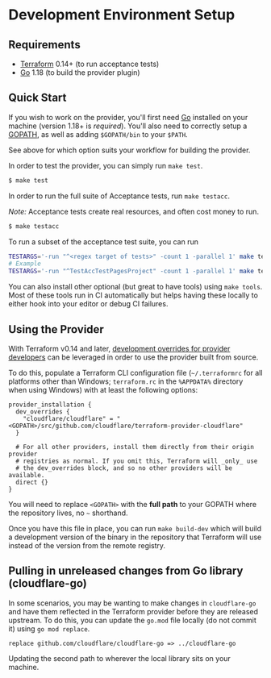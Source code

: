 # Development Environment Setup

## Requirements

- [Terraform](https://www.terraform.io/downloads.html) 0.14+ (to run acceptance tests)
- [Go](https://golang.org/doc/install) 1.18 (to build the provider plugin)

## Quick Start

If you wish to work on the provider, you'll first need [Go](http://www.golang.org)
installed on your machine (version 1.18+ is _required_). You'll also need to
correctly setup a [GOPATH](http://golang.org/doc/code.html#GOPATH), as well
as adding `$GOPATH/bin` to your `$PATH`.

See above for which option suits your workflow for building the provider.

In order to test the provider, you can simply run `make test`.

```sh
$ make test
```

In order to run the full suite of Acceptance tests, run `make testacc`.

_Note:_ Acceptance tests create real resources, and often cost money to run.

```sh
$ make testacc
```

To run a subset of the acceptance test suite, you can run

```sh
TESTARGS='-run "^<regex target of tests>" -count 1 -parallel 1' make testacc
# Example
TESTARGS='-run "^TestAccTestPagesProject" -count 1 -parallel 1' make testacc
```

You can also install other optional (but great to have tools) using `make tools`.
Most of these tools run in CI automatically but helps having these locally to
either hook into your editor or debug CI failures.

## Using the Provider

With Terraform v0.14 and later, [development overrides for provider developers](https://www.terraform.io/docs/cli/config/config-file.html#development-overrides-for-provider-developers) can be leveraged in order to use the provider built from source.

To do this, populate a Terraform CLI configuration file (`~/.terraformrc` for
all platforms other than Windows; `terraform.rc` in the `%APPDATA%` directory
when using Windows) with at least the following options:

```
provider_installation {
  dev_overrides {
    "cloudflare/cloudflare" = "<GOPATH>/src/github.com/cloudflare/terraform-provider-cloudflare"
  }

  # For all other providers, install them directly from their origin provider
  # registries as normal. If you omit this, Terraform will _only_ use
  # the dev_overrides block, and so no other providers will be available.
  direct {}
}
```

You will need to replace `<GOPATH>` with the **full path** to your GOPATH where
the repository lives, no `~` shorthand.

Once you have this file in place, you can run `make build-dev` which will
build a development version of the binary in the repository that Terraform
will use instead of the version from the remote registry.

## Pulling in unreleased changes from Go library (cloudflare-go)

In some scenarios, you may be wanting to make changes in `cloudflare-go` and have
them reflected in the Terraform provider before they are released upstream. To do
this, you can update the `go.mod` file locally (do not commit it) using `go mod replace`.

```
replace github.com/cloudflare/cloudflare-go => ../cloudflare-go
```

Updating the second path to wherever the local library sits on your machine.
